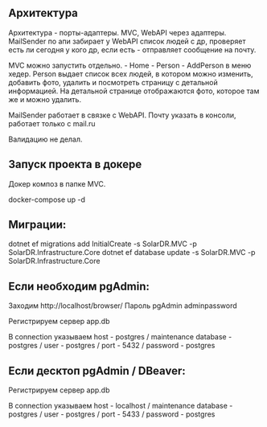 ## Архитектура 
Архитектура - порты-адаптеры. MVC, WebAPI через адаптеры. MailSender по апи забирает у WebAPI список 
людей с др, проверяет есть ли сегодня у кого др, если есть - отправляет сообщение на почту.

MVC можно запустить отдельно. - Home - Person - AddPerson в меню хедер. Person выдает список всех 
людей, в котором можно изменить, добавить фото, удалить и посмотреть страницу с детальной информацией.
На детальной странице отображаются фото, которое там же и можно удалить.

MailSender работает в связке с WebAPI. Почту указать в консоли, работает только с mail.ru

Валидацию не делал.

## Запуск проекта в докере

Докер композ в папке MVC.

docker-compose up -d

## Миграции:
dotnet ef migrations add InitialCreate -s SolarDR.MVC -p SolarDR.Infrastructure.Core
dotnet ef database update -s SolarDR.MVC -p SolarDR.Infrastructure.Core

## Если необходим pgAdmin:

Заходим http://localhost/browser/ Пароль pgAdmin adminpassword

Регистрируем сервер app.db

В connection указываем host - postgres / maintenance database - postgres / user - postgres / port - 5432 / password - postgres

## Если десктоп pgAdmin / DBeaver:

Регистрируем сервер app.db

В connection указываем host - localhost / maintenance database - postgres / user - postgres / port - 5433 / password - postgres
